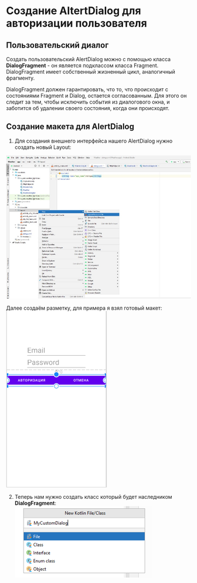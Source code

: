 # Создание AltertDialog для авторизации пользователя
 
## Пользовательский диалог
Создать  пользовательский AlertDialog можно с помощью класса **DialogFragment** - он является подклассом класса Fragment. DialogFragment имеет собственный жизненный цикл, аналогичный фрагменту.

DialogFragment должен гарантировать, что то, что происходит с состояниями Fragment и Dialog, остается согласованным. Для этого он следит за тем, чтобы исключить события из диалогового окна, и заботится об удалении своего состояния, когда они происходят.

## Создание макета для AlertDialog

1. Для создания внешнего интерфейса нашего AlertDialog нужно создать новый Layout:

![](./first.PNG)

Далее создаём разметку, для примера я взял готовый макет:
![](./primer.PNG)

2. Теперь нам нужно создать класс который будет наследником **DialogFragment**:
![](./Class.PNG)
